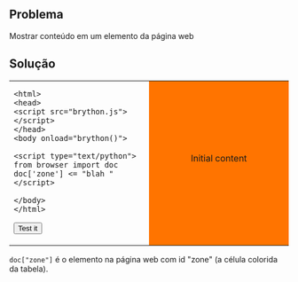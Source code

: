 Problema
--------

Mostrar conteúdo em um elemento da página web


Solução
-------

<table width="100%">
<tr>
<td style="width:50%;">

    <html>
    <head>
    <script src="brython.js"></script>
    </head>
    <body onload="brython()">
    
    <script type="text/python">
    from browser import doc
    doc['zone'] <= "blah "
    </script>
    
    </body>
    </html>

<button onclick="fill_zone()">Test it</button>
</td>
<td id="zone" style="background-color:#FF7400;text-align:center;">Initial content<p>
</td>
</tr>
</table>

<script type="text/python3">
from browser import doc
def fill_zone():
    doc["zone"] <= "blah "
</script>

`doc["zone"]` é o elemento na página web com id "zone" (a célula
colorida da tabela).

